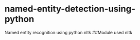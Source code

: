 # named-entity-detection-using-python
Named entity recognition using python nltk
##Module used
nltk
